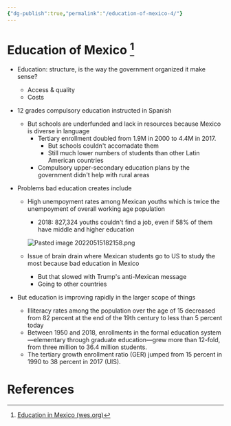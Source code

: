 ```yaml
---
{"dg-publish":true,"permalink":"/education-of-mexico-4/"}
---
```


# Education of Mexico [^4]

- Education: structure, is the way the government organized it make sense?
	- Access & quality
	- Costs

- 12 grades compulsory education instructed in Spanish
	- But schools are underfunded and lack in resources because Mexico is diverse in language
		- Tertiary enrollment doubled from 1.9M in 2000 to 4.4M in 2017.
			- But schools couldn't accomadate them
			- Still much lower numbers of students than other Latin American countries
		- Compulsory upper-secondary education plans by the government didn't help with rural areas

- Problems bad education creates include
	- High unempoyment rates among Mexican youths which is twice the unempoyment of overall working age population
		- 2018: 827,324 youths couldn't find a job, even if 58% of them have middle and higher education

		![Pasted image 20220515182158.png](/img/user/assets/Mexico/Pasted%20image%2020220515182158.png)
	- Issue of brain drain where Mexican students go to US to study the most because bad education in Mexico
		- But that slowed with Trump's anti-Mexican message
		- Going to other countries

- But education is improving rapidly in the larger scope of things
	- Illiteracy rates among the population over the age of 15 decreased from 82 percent at the end of the 19th century to less than 5 percent today
	- Between 1950 and 2018, enrollments in the formal education system—elementary through graduate education—grew more than 12-fold, from three million to 36.4 million students. 
	- The tertiary growth enrollment ratio (GER) jumped from 15 percent in 1990 to 38 percent in 2017 (UIS).

# References

[^4]: [Education in Mexico (wes.org)](https://wenr.wes.org/2019/05/education-in-mexico-2)